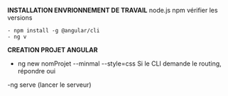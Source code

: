 **INSTALLATION ENVRIONNEMENT DE TRAVAIL**
    node.js
    npm
    vérifier les versions

    - npm install -g @angular/cli
    - ng v


**CREATION PROJET ANGULAR**

- ng new nomProjet --minmal --style=css
Si le CLI demande le routing, répondre oui

-ng serve (lancer le serveur)